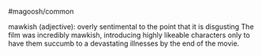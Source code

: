 #magoosh/common

mawkish (adjective): overly sentimental to the point that it is disgusting 
The film was incredibly mawkish, introducing highly likeable characters only to have them succumb to a 
devastating illnesses by the end of the movie. 
